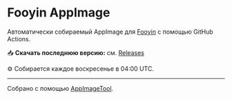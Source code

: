 # Fooyin AppImage

Автоматически собираемый AppImage для [Fooyin](https://github.com/fooyin/fooyin) с помощью GitHub Actions.

📥 **Скачать последнюю версию:** см. [Releases](https://github.com/lis1991/fooyin-appimage/releases)

⚙️ Собирается каждое воскресенье в 04:00 UTC.

---

Собрано с помощью [AppImageTool](https://github.com/AppImage/AppImageKit/).

